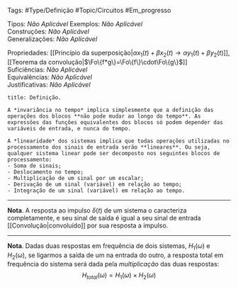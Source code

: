 Tags: #Type/Definição #Topic/Circuitos #Em_progresso

Tipos: _Não Aplicável_ 
Exemplos: _Não Aplicável_  
Construções: _Não Aplicável_  
Generalizações: _Não Aplicável_

Propriedades: [[Princípio da superposição|$\alpha x_1(t)+\beta x_2(t)\to \alpha y_1(t)+\beta y_2(t)$]], [[Teorema da convolução|$\Fo\{f*g\}=\Fo\{f\}\cdot\Fo\{g\}$]]  
Suficiências: _Não Aplicável_  
Equivalências: _Não Aplicável_  
Justificativas: _Não Aplicável_

```ad-abstract
title: Definição.

A *invariância no tempo* implica simplesmente que a definição das operações dos blocos **não pode mudar ao longo do tempo**. As expressões das funções equivalentes dos blocos só podem depender das variáveis de entrada, e nunca do tempo.

A *linearidade* dos sistemas implica que todas operações utilizadas no processamento dos sinais de entrada serão **lineares**. Ou seja, qualquer sistema linear pode ser decomposto nos seguintes blocos de processamento:
- Soma de sinais;
- Deslocamento no tempo;
- Multiplicação de um sinal por um escalar;
- Derivação de um sinal (variável) em relação ao tempo;
- Integração de um sinal (variável) em relação ao tempo.
```
---
**Nota**. A resposta ao impulso $\delta(t)$ de um sistema o caracteriza completamente, e seu sinal de saída é igual a seu sinal de entrada [[Convolução|convoluído]] por sua resposta a impulso.

---
**Nota**. Dadas duas respostas em frequência de dois sistemas, $H_1(\omega)$ e $H_2(\omega)$, se ligarmos a saída de um na entrada do outro, a resposta total em frequência do sistema será dada pela *multiplicação* das duas respostas:
$$
H_{total}(\omega)=H_1(\omega)\times H_2(\omega)
$$